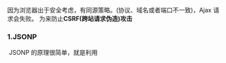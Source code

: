 因为浏览器出于安全考虑，有同源策略。(协议、域名或者端口不一致)，Ajax 请求会失败。
为来防止**CSRF(跨站请求伪造)攻击**

### 1.JSONP
​    JSONP 的原理很简单，就是利用 <script> 标签没有跨域限制的漏洞。
​    通过 <script> 标签指向一个需要访问的地址并提供一个回调函数来接收数据当需要通讯时。

```js
<script src="http://domain/api?param1=a&param2=b&callback=jsonp"></script>
    <script>
        function jsonp(data) {
        	console.log(data)
    	}
    </script>
```

​     JSONP 使用简单且兼容性不错，但是只限于` get` 请求。

### 2.CORS (跨域资源共享)
​    CORS 需要浏览器和后端同时支持。IE 8 和 9 需要通过 XDomainRequest 来实现。（一般后端配置就行了）

### 3.document.domain
​    该方式只能用于二级域名相同的情况下，比如 a.test.com 和 b.test.com 适用于该方式。

​    只需要给页面添加 document.domain = 'test.com' 表示二级域名都相同就可以实现跨域	

### 4.webpack配置proxyTable设置开发环境跨域

```js
    devServer: {
      port: 9200,   //vue开启的端口
      proxy: {
        '/api': {
          target: 'http://127.0.0.1:7002',  //请求要代理的服务器地址
          changeOrigin: true,
          pathRewrite: { '^/api': '' }  //（路径重定向）去掉求中/api 
        }
      }
    }
// target : 就是 api 的代理的实际路径
// changeOrigin: 就是是变源,必须是,
// pathRewrite : 就是路径重定向,
axios 请求 /api/demo 会被代理到  http://127.0.0.1:7002/demo
```



### 5.nginx代理跨域
### 6.iframe跨域
### 7.postMessage
​    这种方式通常用于获取嵌入页面中的第三方页面数据。一个页面发送消息，另一个页面判断来源并接收消息









JSONP 实现

```js
//原生
<script>
    var script = document.createElement('script');
    script.type = 'text/javascript';
 
    // 传参并指定回调执行函数为onBack
    script.src = 'http://www.domain2.com:8080/login?user=admin&callback=onBack';
    document.head.appendChild(script);
 
    // 回调执行函数
    function onBack(res) {
        alert(JSON.stringify(res));
    }
 </script>
 
//jquery
$.ajax({
    url: 'http://www.domain2.com:8080/login',
    type: 'get',
    dataType: 'jsonp',  // 请求方式为jsonp
    jsonpCallback: "onBack",    // 自定义回调函数名
    data: {}
});

//vue
this.$http.jsonp('http://www.domain2.com:8080/login', {
    params: {},
    jsonp: 'onBack'
}).then((res) => {
    console.log(res); 
})

//配合的后端node实现,其他服务器语言也可以
const querystring = require('querystring');
const http = require('http');
const server = http.createServer();
server.on('request', function(req, res) {
    var params = qs.parse(req.url.split('?')[1]);
    var fn = params.callback;
 
    // jsonp返回设置
    res.writeHead(200, { 'Content-Type': 'text/javascript' });
    res.write(fn + '(' + JSON.stringify(params) + ')');
 
    res.end();
});
server.listen('8080');

//jsoup缺点只能实现get请求

```

